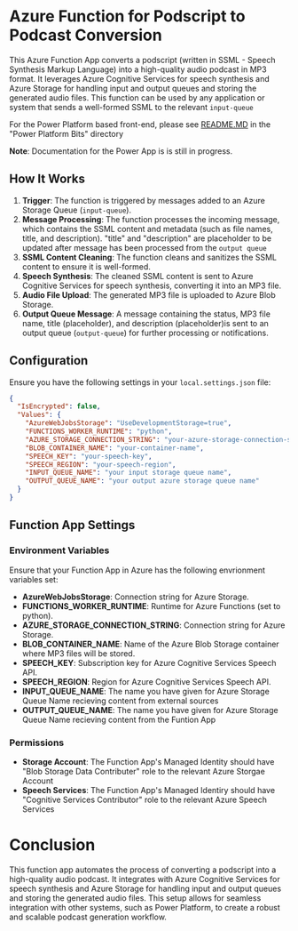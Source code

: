 # Azure Function for Podscript to Podcast Conversion

This Azure Function App converts a podscript (written in SSML - Speech Synthesis Markup Language) into a high-quality audio podcast in MP3 format. It leverages Azure Cognitive Services for speech synthesis and Azure Storage for handling input and output queues and storing the generated audio files. This function can be used by any application or system that sends a well-formed SSML to the relevant `input-queue`

For the Power Platform based front-end, please see [README.MD](https://github.com/McFuzzySquirrel/podcaster_function/blob/all_in_one/Power%20Platform%20Bits/readme.md) in the "Power Platform Bits" directory

**Note**: Documentation for the Power App is is still in progress.

## How It Works

1. **Trigger**: The function is triggered by messages added to an Azure Storage Queue (`input-queue`).
2. **Message Processing**: The function processes the incoming message, which contains the SSML content and metadata (such as file names, title, and description). "title" and "description" are placeholder to be updated after message has been processed from the `output queue`
3. **SSML Content Cleaning**: The function cleans and sanitizes the SSML content to ensure it is well-formed.
4. **Speech Synthesis**: The cleaned SSML content is sent to Azure Cognitive Services for speech synthesis, converting it into an MP3 file.
5. **Audio File Upload**: The generated MP3 file is uploaded to Azure Blob Storage.
6. **Output Queue Message**: A message containing the status, MP3 file name, title (placeholder), and description (placeholder)is sent to an output queue (`output-queue`) for further processing or notifications.

## Configuration

Ensure you have the following settings in your `local.settings.json` file:

```json
{
  "IsEncrypted": false,
  "Values": {
    "AzureWebJobsStorage": "UseDevelopmentStorage=true",
    "FUNCTIONS_WORKER_RUNTIME": "python",
    "AZURE_STORAGE_CONNECTION_STRING": "your-azure-storage-connection-string",
    "BLOB_CONTAINER_NAME": "your-container-name",
    "SPEECH_KEY": "your-speech-key",
    "SPEECH_REGION": "your-speech-region",
    "INPUT_QUEUE_NAME": "your input storage queue name",
    "OUTPUT_QUEUE_NAME": "your output azure storage queue name"
  }
}
```
## Function App Settings

### Environment Variables
Ensure that your Function App in Azure has the following envrionment variables set:

- **AzureWebJobsStorage**: Connection string for Azure Storage.
- **FUNCTIONS_WORKER_RUNTIME**: Runtime for Azure Functions (set to python).
- **AZURE_STORAGE_CONNECTION_STRING**: Connection string for Azure Storage.
- **BLOB_CONTAINER_NAME**: Name of the Azure Blob Storage container where MP3 files will be stored.
- **SPEECH_KEY**: Subscription key for Azure Cognitive Services Speech API.
- **SPEECH_REGION**: Region for Azure Cognitive Services Speech API.
- **INPUT_QUEUE_NAME**: The name you have given for Azure Storage Queue Name recieving content from external sources
- **OUTPUT_QUEUE_NAME**: The name you have given for Azure Storage Queue Name recieving content from the Funtion App

### Permissions

- **Storage Account**: The Function App's Managed Identity should have "Blob Storage Data Contributer" role to the relevant Azure Storgae Account
- **Speech Services**: The Function App's Managed Identiry should have "Cognitive Services Contributor" role to the relevant Azure Speech Services

# Conclusion
This function app automates the process of converting a podscript into a high-quality audio podcast. It integrates with Azure Cognitive Services for speech synthesis and Azure Storage for handling input and output queues and storing the generated audio files. This setup allows for seamless integration with other systems, such as Power Platform, to create a robust and scalable podcast generation workflow.
